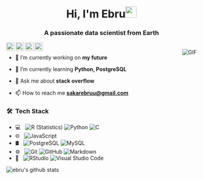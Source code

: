<h1 align="center">Hi, I'm Ebru<img src="https://raw.githubusercontent.com/iampavangandhi/iampavangandhi/master/gifs/Hi.gif" width="30px"></h1>
<h3 align="center">A passionate data scientist from Earth</h3>

<a href="https://www.linkedin.com/in/ebru-şakar/">
  <img align="left" alt="Ebru's Linkedin" width="22px" src="https://cdn.jsdelivr.net/npm/simple-icons@v3/icons/linkedin.svg" />
</a>
<a href="https://github.com/ebrusakar">
  <img align="left" alt="Ebru's Github" width="22px" src="https://cdn.jsdelivr.net/npm/simple-icons@v3/icons/github.svg" />
</a>
<a href="https://www.hackerrank.com/sakarebruu">
  <img align="left" alt="Ebru's Hackerrank" width="22px" src="https://cdn.jsdelivr.net/npm/simple-icons@v3/icons/hackerrank.svg" />
</a>
<a href="https://www.kaggle.com/ebruakar">
  <img align="left" alt="Ebru's Kaggle" width="22px" src="https://cdn.jsdelivr.net/npm/simple-icons@3.1.0/icons/kaggle.svg" />
</a>
<br />
<img align="right" alt="GIF" src="https://media.giphy.com/media/13HgwGsXF0aiGY/giphy.gif" />

- 🔭 I’m currently working on **my future**

- 🌱 I’m currently learning **Python, PostgreSQL**

- 💬 Ask me about **stack overflow**

- 📫 How to reach me **sakarebruu@gmail.com**

<h3> 🛠 &nbsp;Tech Stack</h3>

- 💻 &nbsp;
  ![R (Statistics)](https://img.shields.io/badge/-R-333333?style=flat&logo=R&logoColor=276DC3)
  ![Python](https://img.shields.io/badge/-Python-333333?style=flat&logo=python)
  ![C](https://img.shields.io/badge/-C++-333333?style=flat&logo=C%2B%2B&logoColor=00599C)
- 🌐 &nbsp;
  ![JavaScript](https://img.shields.io/badge/-JavaScript-333333?style=flat&logo=javascript)  
- 🛢 &nbsp;
  ![PostgreSQL](https://img.shields.io/badge/PostgreSQL-316192?style=for-the-badge&logo=postgresql&logoColor=white)
  ![MySQL](https://img.shields.io/badge/-MySQL-333333?style=flat&logo=mysql) 
- ⚙️ &nbsp;
  ![Git](https://img.shields.io/badge/-Git-333333?style=flat&logo=git)
  ![GitHub](https://img.shields.io/badge/-GitHub-333333?style=flat&logo=github)
  ![Markdown](https://img.shields.io/badge/-Markdown-333333?style=flat&logo=markdown)
- 🔧 &nbsp;
  ![RStudio](https://img.shields.io/badge/-RStudio-333333?style=flat&logo=rstudio)
  ![Visual Studio Code](https://img.shields.io/badge/-Visual%20Studio%20Code-333333?style=flat&logo=visual-studio-code&logoColor=007ACC) 

![ebru's github stats](https://github-readme-stats.vercel.app/api?username=ebrusakar&show_icons=true)


